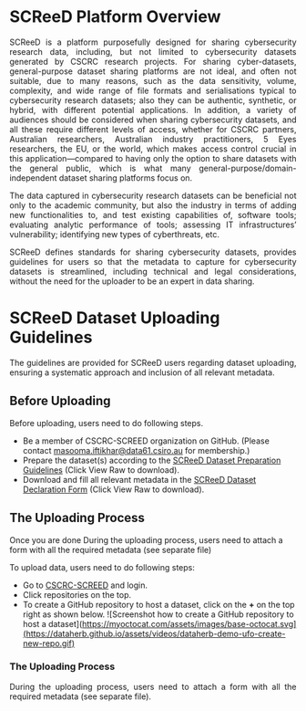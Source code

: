 # SCReeD Platform Overview 

<p align="justify">
SCReeD is a platform purposefully designed for sharing cybersecurity research data, including, but not limited to cybersecurity datasets generated by CSCRC research projects. For sharing cyber-datasets, general-purpose dataset sharing platforms are not ideal, and often not suitable, due to many reasons, such as the data sensitivity, volume, complexity, and wide range of file formats and serialisations typical to cybersecurity research datasets; also they can be authentic, synthetic, or hybrid, with different potential applications. In addition, a variety of audiences should be considered when sharing cybersecurity datasets, and all these require different levels of access, whether for CSCRC partners, Australian researchers, Australian industry practitioners, 5 Eyes researchers, the EU, or the world, which makes access control crucial in this application—compared to having only the option to share datasets with the general public, which is what many general-purpose/domain-independent dataset sharing platforms focus on.
</p>

<p align="justify">
The data captured in cybersecurity research datasets can be beneficial not only to the academic community, but also the industry in terms of adding new functionalities to, and test existing capabilities of, software tools; evaluating analytic performance of tools; assessing IT infrastructures’ vulnerability; identifying new types of cyberthreats, etc.
</p>

<p align="justify">
SCReeD defines standards for sharing cybersecurity datasets, provides guidelines for users so that the metadata to capture for cybersecurity datasets is streamlined, including technical and legal considerations, without the need for the uploader to be an expert in data sharing.
</p>

# SCReeD Dataset Uploading Guidelines  
<p align="justify">
The guidelines are provided for SCReeD users regarding dataset uploading, ensuring a systematic approach and inclusion of all relevant metadata. 
</p>

## Before Uploading
Before uploading, users need to do following steps.

* Be a member of CSCRC-SCREED organization on GitHub. (Please contact masooma.iftikhar@data61.csiro.au for membership.)
* Prepare the dataset(s) according to the [SCReeD Dataset Preparation Guidelines](https://github.com/CSCRC-SCREED/cscrc-screed.github.io/blob/main/assets/docs/SCReeD%20Dataset%20Preparation%20Guidelines.docx) (Click View Raw to download).
* Download and fill all relevant metadata in the [SCReeD Dataset Declaration Form](https://github.com/CSCRC-SCREED/cscrc-screed.github.io/blob/main/assets/docs/SCReeD%20Dataset%20Declaration%20Form.docx) (Click View Raw to download).

## The Uploading Process
Once you are done During the uploading process, users need to attach a form with all the required metadata (see separate file)

To upload data, users need to do following steps:
* Go to [CSCRC-SCREED](https://github.com/CSCRC-SCREED) and login.
* Click repositories on the top.
* To create a GitHub repository to host a dataset, click on the **+** on the top right as shown below.
  ![Screenshot how to create a GitHub repository to host a dataset](https://myoctocat.com/assets/images/base-octocat.svg](https://dataherb.github.io/assets/videos/dataherb-demo-ufo-create-new-repo.gif)
















### The Uploading Process 
<p align="justify">
During the uploading process, users need to attach a form with all the required metadata (see separate file). 
</p>
